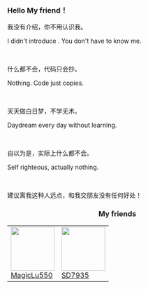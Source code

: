 ### Hello My friend！



我没有介绍，你不用认识我。

I didn't introduce . You don't have to know me.

<br/>

什么都不会，代码只会抄。

Nothing. Code just copies.

<br/>

天天做白日梦，不学无术。

Daydream every day without learning.

<br/>

自以为是，实际上什么都不会。

Self righteous, actually nothing.

<br/>

建议离我这种人远点，和我交朋友没有任何好处！


<div><center><h3>My friends</h3><center></div>

<table id="part"><tr>
    <td><a href="https://github.com/MagicLu550"><img src="https://avatars.githubusercontent.com/u/46070909?v=4" border=0 width=100px height=100px><div>MagicLu550</div></a></td>
    <td><a href="https://github.com/SD7935"><img src="https://avatars.githubusercontent.com/u/70675642?v=4" border=0 width=100px height=100px><div>SD7935</div></a></td>
</table>
